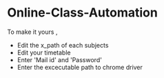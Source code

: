 # Online-Class-Automation

To make it yours ,

* Edit the x_path of each subjects
* Edit your timetable 
* Enter 'Mail id' and 'Password' 
* Enter the excecutable path to chrome driver
